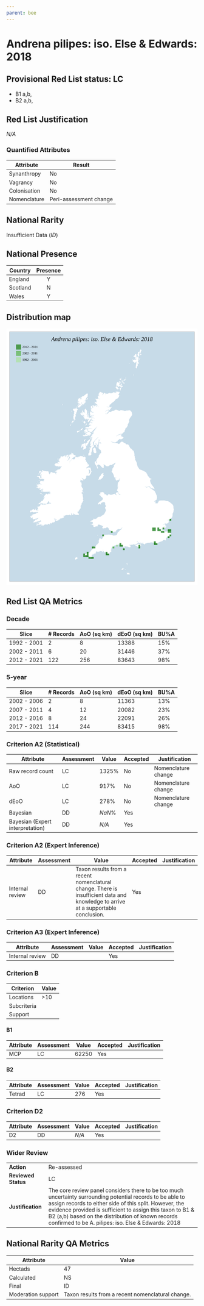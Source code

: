 ```yaml
---
parent: bee
---
```

# Andrena pilipes: iso. Else & Edwards: 2018

## Provisional Red List status: LC
- B1 a,b, 
- B2 a,b, 

## Red List Justification
*N/A*
### Quantified Attributes
|Attribute|Result|
|---|---|
|Synanthropy|No|
|Vagrancy|No|
|Colonisation|No|
|Nomenclature|Peri-assessment change|


## National Rarity
Insufficient Data (*ID*)

## National Presence
|Country|Presence
|---|:-:|
|England|Y|
|Scotland|N|
|Wales|Y|


## Distribution map
![](../map/10.svg)

## Red List QA Metrics
### Decade
| Slice | # Records | AoO (sq km) | dEoO (sq km) |BU%A |
|---|---|---|---|---|
|1992 - 2001|2|8|13388|15%|
|2002 - 2011|6|20|31446|37%|
|2012 - 2021|122|256|83643|98%|
### 5-year
| Slice | # Records | AoO (sq km) | dEoO (sq km) |BU%A |
|---|---|---|---|---|
|2002 - 2006|2|8|11363|13%|
|2007 - 2011|4|12|20082|23%|
|2012 - 2016|8|24|22091|26%|
|2017 - 2021|114|244|83415|98%|
### Criterion A2 (Statistical)
|Attribute|Assessment|Value|Accepted|Justification
|---|---|---|---|---|
|Raw record count|LC|1325%|No|Nomenclature change|
|AoO|LC|917%|No|Nomenclature change|
|dEoO|LC|278%|No|Nomenclature change|
|Bayesian|DD|*NaN*%|Yes||
|Bayesian (Expert interpretation)|DD|*N/A*|Yes||
### Criterion A2 (Expert Inference)
|Attribute|Assessment|Value|Accepted|Justification
|---|---|---|---|---|
|Internal review|DD|Taxon results from a recent nomenclatural change. There is insufficient data and knowledge to arrive at a supportable conclusion.|Yes||
### Criterion A3 (Expert Inference)
|Attribute|Assessment|Value|Accepted|Justification
|---|---|---|---|---|
|Internal review|DD||Yes||
### Criterion B
|Criterion| Value|
|---|---|
|Locations|>10|
|Subcriteria||
|Support||
#### B1
|Attribute|Assessment|Value|Accepted|Justification
|---|---|---|---|---|
|MCP|LC|62250|Yes||
#### B2
|Attribute|Assessment|Value|Accepted|Justification
|---|---|---|---|---|
|Tetrad|LC|276|Yes||
### Criterion D2
|Attribute|Assessment|Value|Accepted|Justification
|---|---|---|---|---|
|D2|DD|*N/A*|Yes||
### Wider Review
|  |  |
|---|---|
|**Action**|Re-assessed|
|**Reviewed Status**|LC|
|**Justification**|The core review panel considers there to be too much uncertainty surrounding potential records to be able to assign records to either side of this split. However, the evidence provided is sufficient to assign this taxon to B1 & B2 (a,b) based on the distribution of known records confirmed to be A. pilipes: iso. Else & Edwards: 2018|


## National Rarity QA Metrics
|Attribute|Value|
|---|---|
|Hectads|47|
|Calculated|NS|
|Final|ID|
|Moderation support|Taxon results from a recent nomenclatural change.|




